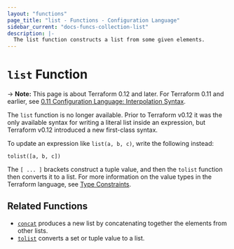 ```yaml
---
layout: "functions"
page_title: "list - Functions - Configuration Language"
sidebar_current: "docs-funcs-collection-list"
description: |-
  The list function constructs a list from some given elements.
---
```


# `list` Function

-> **Note:** This page is about Terraform 0.12 and later. For Terraform 0.11 and
earlier, see
[0.11 Configuration Language: Interpolation Syntax](../../configuration-0-11/interpolation.html).

The `list` function is no longer available. Prior to Terraform v0.12 it was
the only available syntax for writing a literal list inside an expression,
but Terraform v0.12 introduced a new first-class syntax.

To update an expression like `list(a, b, c)`, write the following instead:

```
tolist([a, b, c])
```

The `[ ... ]` brackets construct a tuple value, and then the `tolist` function
then converts it to a list. For more information on the value types in the
Terraform language, see [Type Constraints](../types.html).

## Related Functions

* [`concat`](./concat.html) produces a new list by concatenating together the
  elements from other lists.
* [`tolist`](./tolist.html) converts a set or tuple value to a list.

